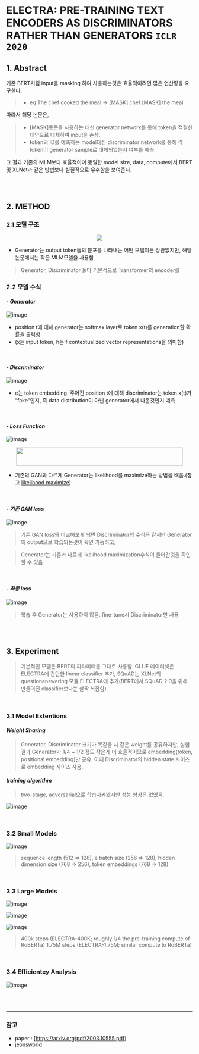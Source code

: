 # ELECTRA: PRE-TRAINING TEXT ENCODERS AS DISCRIMINATORS RATHER THAN GENERATORS `ICLR 2020`

## 1. Abstract
기존 BERT처럼 input을 masking 하여 사용하는것은 효율적이려면 많은 연산량을 요구한다.
> - eg The chef cooked the meal -> [MASK] chef [MASK] the meal

따라서 해당 논문은, 
> - [MASK]토큰을 사용하는 대신 generator network를 통해 token을 적절한 대안으로 대체하여 input을 손상.
> - token의 ID를 예측하는 model대신 discriminator network를 통해 각 token이 generator sample로 대체되었는지 여부를 예측.

그 결과 기존의 MLM보다 효율적이며 동일한 model size, data, compute에서 BERT 및 XLNet과 같은 방법보다 실질적으로 우수함을 보여준다.

<br><br>

## 2. METHOD
### 2.1 모델 구조
<p align="center"><img src="https://user-images.githubusercontent.com/41942097/107421438-4c3b0900-6b5d-11eb-8e91-ff12d8ef2ec1.JPG"></p>

- Generator는 output token들의 분포를 나타내는 어떤 모델이든 상관없지만, 해당 논문에서는 작은 MLM모델을 사용함

> Generator, Discriminator 둘다 기본적으로 Transformer의 encoder를 


### 2.2 모델 수식
#### - ***Generator***

![image](https://user-images.githubusercontent.com/41942097/107425332-33812200-6b62-11eb-8a19-dd67d3eb86e8.JPG)
-  position t에 대해 generator는 softmax layer로 token x(t)를 generation할 확률을 출력함
- (x는 input token, h는 f contextualized vector representations을 의미함)

<br>

   #### - ***Discriminator***

   ![image](https://user-images.githubusercontent.com/41942097/107425348-37ad3f80-6b62-11eb-9881-cc68e460075d.JPG)
   - e는 token embedding. 주어진 position t에 대해 discriminator는 token x(t)가 “fake”인지, 즉 data distribution이 아닌 generator에서 나온것인지 예측

<br>

   #### - ***Loss Function***

   ![image](https://user-images.githubusercontent.com/41942097/107425359-3a0f9980-6b62-11eb-9440-da27710831d1.JPG)

   <center><img src="https://user-images.githubusercontent.com/41942097/107425355-3845d600-6b62-11eb-981e-d7186fef852f.JPG" width="450" height="50"></center>

   - 기존의 GAN과 다르게 Generator는 likelihood를 maximize하는 방법을 배움.(참고 [likelihood maximize](https://ko.wikipedia.org/wiki/%EC%B5%9C%EB%8C%80%EA%B0%80%EB%8A%A5%EB%8F%84_%EB%B0%A9%EB%B2%95))

<br>

   #### - ***기존 GAN loss***

   ![image](https://user-images.githubusercontent.com/41942097/107430051-07689f80-6b68-11eb-82d5-38c948595119.JPG)

   > 기존 GAN loss와 비교해보게 되면 Discriminator의 수식은 같지만 Generator의 output으로 학습되는것이 확인 가능하고, 

   > Generator는 기존과 다르게 likelihood maximization수식이 들어간것을 확인할 수 있음.

<br>

   #### - ***최종 loss***

   ![image](https://user-images.githubusercontent.com/41942097/107425368-3bd95d00-6b62-11eb-8b40-938c4f78e840.JPG)
   
   > 학습 후 Generator는 사용하지 않음. fine-tune시 Discriminator만 사용
   
<br><br>
## 3. Experiment 

> 기본적인 모델은 BERT의 파라미터를  그대로 사용함. 
GLUE 데이터셋은 ELECTRA에 간단한 linear classifier 추가, SQuAD는 XLNet의 questionanswering 모듈 ELECTRA에 추가(BERT에서 SQuAD 2.0을 위해 만들어진 classifier보다는 살짝 복잡함)

<br>

### 3.1 Model Extentions
#### ***Weight Sharing***

> Generator, Discriminator 크기가 똑같을 시 같은 weight를 공유하지만, 실험결과 Generator가 1/4 ~ 1/2 정도 작은게 더 효율적이므로 embedding(token, positional embedding)만 공유.
이때 Discriminator의 hidden state 사이즈로 embedding 사이즈 사용. 

#### ***training algorithm***

> two-stage, adversarial으로 학습시켜봤지만 성능 향상은 없었음.

![image](https://user-images.githubusercontent.com/41942097/107435127-14d55800-6b6f-11eb-8cb3-2560efc47424.JPG)

<br>

### 3.2 Small Models

![image](https://user-images.githubusercontent.com/41942097/107436449-e3f62280-6b70-11eb-8a16-f86fdf98ed55.JPG)

> sequence length (512 => 128), e batch size (256 => 128), hidden dimension size (768 => 256), token embeddings (768 => 128)

<br>

### 3.3 Large Models

![image](https://user-images.githubusercontent.com/41942097/107436839-6f6fb380-6b71-11eb-8639-893dc317b93a.JPG)

![image](https://user-images.githubusercontent.com/41942097/107436845-70a0e080-6b71-11eb-8278-3e88d66ed125.JPG)

![image](https://user-images.githubusercontent.com/41942097/107437262-0fc5d800-6b72-11eb-96d3-5ffc93f2a0d1.JPG)

> 400k steps (ELECTRA-400K; roughly 1/4 the pre-training compute of RoBERTa)
1.75M steps (ELECTRA-1.75M; similar compute to RoBERTa)

<br>

### 3.4  Efficientcy Analysis

![image](https://user-images.githubusercontent.com/41942097/107438014-37697000-6b73-11eb-9525-f7ff0d6343f6.JPG)


<br><br>

---
### 참고
- paper : [https://arxiv.org/pdf/2003.10555.pdf)
- [jeonsworld](https://jeonsworld.github.io/NLP/electra/)

